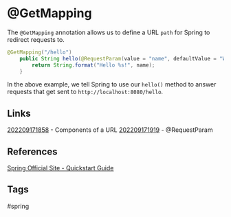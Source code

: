 # @GetMapping 

The `@GetMapping` annotation allows us to define a URL `path` for Spring to redirect requests to.  

```java
@GetMapping("/hello")
    public String hello(@RequestParam(value = "name", defaultValue = "World") String name) {
        return String.format("Hello %s!", name);
    }
```
In the above example, we tell Spring to use our `hello()` method to answer requests that get sent to `http://localhost:8080/hello`.   

## Links
[202209171858](../202209171858) - Components of a URL
[202209171919](../202209171919) - @RequestParam

## References
[Spring Official Site - Quickstart Guide](https://spring.io/quickstart)

## Tags
#spring
